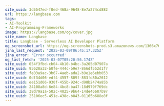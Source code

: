 ```yaml
---
site_uuid: 3d5547ed-f0ed-468a-9648-8e7a274cd882
url: https://langbase.com
tags:
- AI-Toolkit
- AI-Programming-Frameworks
image: https://langbase.com/og/cover.jpg
site_name: Langbase
title: Langbase · Serverless AI Developer Platform
og_screenshot_url: https://og-screenshots-prod.s3.amazonaws.com/1366x768/80/false/fe14bb705f97b14477cd66fc6a02fde2f5cb810a3cb390fade9c3dcedf7232bf.jpeg
jina_last_request: '2025-03-09T06:45:17.325Z'
jina_error: 'Error occurred'
og_last_fetch: '2025-03-07T05:20:56.174Z'
site_uuid: 054f3fbd-cb04-4b10-b4bc-3a265d07907a
site_uuid: 95628a32-b0fe-444c-b9e7-866df552d1f7
site_uuid: fe83a9ac-3b67-4aeb-ada2-b9e1e6ebb053
site_uuid: 0df34d06-edf4-4557-809f-883fd80a2612
site_uuid: ee151d66-930f-455b-924c-d98b2474a85b
site_uuid: 24108a8d-6e84-4bc8-ba47-18d979f769dc
site_uuid: 38d79a1a-502c-4025-9b64-14de46607b97
site_uuid: 25106ec5-451e-438c-b843-01165b688e8f
---
```


